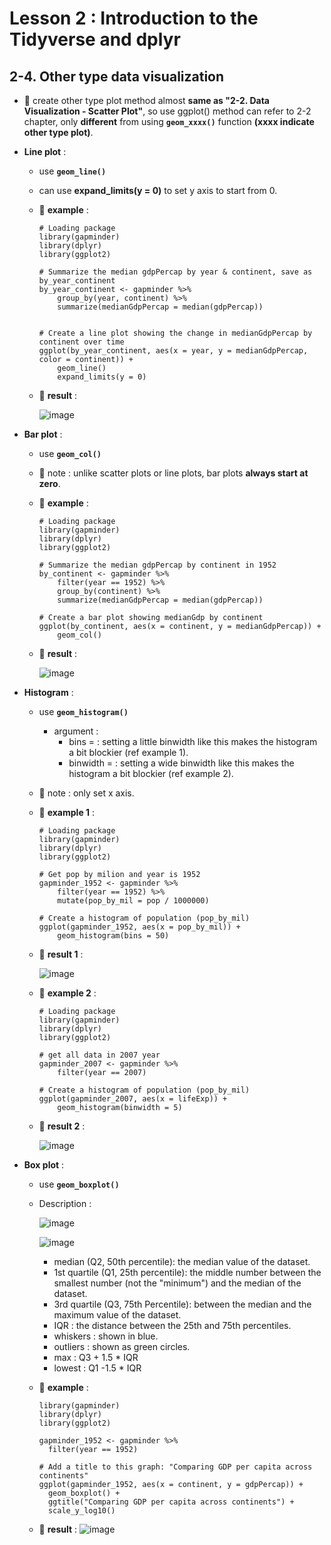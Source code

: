 # Lesson 2 : Introduction to the Tidyverse and dplyr

## 2-4. Other type data visualization
* 🌟 create other type plot method almost **same as "2-2. Data Visualization - Scatter Plot"**, so use ggplot() method can refer to 2-2 chapter, 
      only **different** from using **`geom_xxxx()`** function **(xxxx indicate other type plot)**. 
* __Line plot__ :
  * use **`geom_line()`**
  * can use **expand_limits(y = 0)** to set y axis to start from 0.
  * 📝 **example** : 
    ```
    # Loading package
    library(gapminder)
    library(dplyr)
    library(ggplot2)

    # Summarize the median gdpPercap by year & continent, save as by_year_continent
    by_year_continent <- gapminder %>%
        group_by(year, continent) %>%
        summarize(medianGdpPercap = median(gdpPercap))


    # Create a line plot showing the change in medianGdpPercap by continent over time
    ggplot(by_year_continent, aes(x = year, y = medianGdpPercap, color = continent)) +
        geom_line()
        expand_limits(y = 0)
    ```

  * 🔎 **result** :
  
    ![image](https://user-images.githubusercontent.com/15766139/185350014-f4a95ef5-b103-45eb-96fb-282821b9e390.png)

* __Bar plot__ :
  * use **`geom_col()`**
  * 🌟 note : unlike scatter plots or line plots, bar plots **always start at zero**.
  * 📝 **example** : 
    ```
    # Loading package
    library(gapminder)
    library(dplyr)
    library(ggplot2)

    # Summarize the median gdpPercap by continent in 1952
    by_continent <- gapminder %>%
        filter(year == 1952) %>%
        group_by(continent) %>%
        summarize(medianGdpPercap = median(gdpPercap))
        
    # Create a bar plot showing medianGdp by continent
    ggplot(by_continent, aes(x = continent, y = medianGdpPercap)) +
        geom_col()
    ```
  
  * 🔎 **result** :
  
    ![image](https://user-images.githubusercontent.com/15766139/185352286-c4ec57de-7a42-4e7e-afc6-7377ff488bf5.png)

* __Histogram__ :
  * use **`geom_histogram()`**
    * argument : 
      * bins = <number> : setting a little binwidth like this makes the histogram a bit blockier (ref example 1).
      * binwidth = <number> : setting a wide binwidth like this makes the histogram a bit blockier (ref example 2).
  * 🌟 note : only set x axis.
  * 📝 **example 1** : 
    ```
    # Loading package
    library(gapminder)
    library(dplyr)
    library(ggplot2)
    
    # Get pop by milion and year is 1952
    gapminder_1952 <- gapminder %>%
        filter(year == 1952) %>%
        mutate(pop_by_mil = pop / 1000000)

    # Create a histogram of population (pop_by_mil)
    ggplot(gapminder_1952, aes(x = pop_by_mil)) +
        geom_histogram(bins = 50)
    ```  
  * 🔎 **result 1** :
  
    ![image](https://user-images.githubusercontent.com/15766139/185354301-d844304b-e81e-4d7b-b164-ac30eaf16035.png)

  * 📝 **example 2** : 
    ```
    # Loading package
    library(gapminder)
    library(dplyr)
    library(ggplot2)

    # get all data in 2007 year
    gapminder_2007 <- gapminder %>%
        filter(year == 2007)

    # Create a histogram of population (pop_by_mil)
    ggplot(gapminder_2007, aes(x = lifeExp)) +
        geom_histogram(binwidth = 5)
    ```   
  * 🔎 **result 2** :
  
    ![image](https://user-images.githubusercontent.com/15766139/185355607-74c260a6-0612-4f1d-ac45-0cf524438c35.png)
  
* __Box plot__ :
  * use **`geom_boxplot()`**
  * Description : 
  
      ![image](https://user-images.githubusercontent.com/15766139/185361460-f86d33c4-4bd1-4f7e-a498-858e16a8c87d.png)

      ![image](https://user-images.githubusercontent.com/15766139/185358722-e12fbaa7-3da1-41fa-9522-ef1f03ce21f9.png)
      
      * median (Q2, 50th percentile): the median value of the dataset.
      * 1st quartile (Q1, 25th percentile): the middle number between the smallest number (not the "minimum") and the median of the dataset.
      * 3rd quartile (Q3, 75th Percentile): between the median and the maximum value of the dataset.
      * IQR : the distance between the 25th and 75th percentiles.
      * whiskers : shown in blue.
      * outliers : shown as green circles.
      * max : Q3 + 1.5 * IQR
      * lowest : Q1 -1.5 * IQR
      
  * 📝 **example** : 
    ```
    library(gapminder)
    library(dplyr)
    library(ggplot2)

    gapminder_1952 <- gapminder %>%
      filter(year == 1952)

    # Add a title to this graph: "Comparing GDP per capita across continents"
    ggplot(gapminder_1952, aes(x = continent, y = gdpPercap)) +
      geom_boxplot() +
      ggtitle("Comparing GDP per capita across continents") +
      scale_y_log10()
    ```
    
  * 🔎 **result** :
    ![image](https://user-images.githubusercontent.com/15766139/185356339-b368f8b0-f070-481b-b1a3-7cc890f33705.png)
